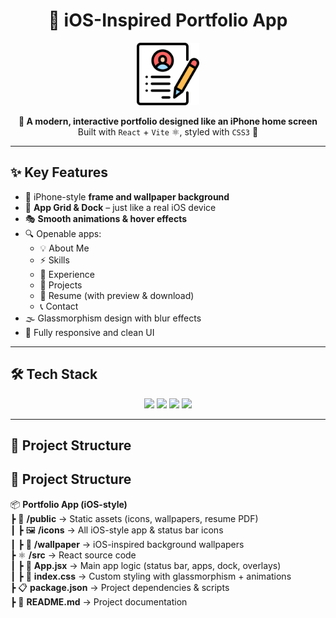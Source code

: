 <h1 align="center">📱 iOS-Inspired Portfolio App</h1>

<p align="center">
  <img src="public/icons/resume.png" width="100" alt="App Logo" />
</p>

<p align="center">
  <b>🚀 A modern, interactive portfolio designed like an iPhone home screen</b>  
  <br/>
  Built with <code>React</code> + <code>Vite</code> ⚛️, styled with <code>CSS3</code> 🎨
</p>

---

## ✨ Key Features
- 🍏 iPhone-style **frame and wallpaper background**
- 📂 **App Grid & Dock** – just like a real iOS device
- 🎭 **Smooth animations & hover effects**
- 🔍 Openable apps:  
  - 💡 About Me  
  - ⚡ Skills  
  - 💼 Experience  
  - 📂 Projects  
  - 📄 Resume (with preview & download)  
  - 📞 Contact  
- 🌫️ Glassmorphism design with blur effects
- 🎨 Fully responsive and clean UI

---

## 🛠️ Tech Stack
<p align="center">
  <img src="https://img.shields.io/badge/React-20232A?style=for-the-badge&logo=react&logoColor=61DAFB" />
  <img src="https://img.shields.io/badge/Vite-646CFF?style=for-the-badge&logo=vite&logoColor=white" />
  <img src="https://img.shields.io/badge/CSS3-1572B6?style=for-the-badge&logo=css3&logoColor=white" />
  <img src="https://img.shields.io/badge/JavaScript-F7DF1E?style=for-the-badge&logo=javascript&logoColor=black" />
</p>

---
## 📂 Project Structure

## 📂 Project Structure

📦 **Portfolio App (iOS-style)**  
 ┣ 🎨 **/public** → Static assets (icons, wallpapers, resume PDF)  
 ┃ ┣ 🖼️ **/icons** → All iOS-style app & status bar icons  
 ┃ ┣ 🌆 **/wallpaper** → iOS-inspired background wallpapers  
 ┣ ⚛️ **/src** → React source code  
 ┃ ┣ 📜 **App.jsx** → Main app logic (status bar, apps, dock, overlays)  
 ┃ ┣ 🎨 **index.css** → Custom styling with glassmorphism + animations  
 ┣ 📋 **package.json** → Project dependencies & scripts  
 ┣ 📘 **README.md** → Project documentation  
